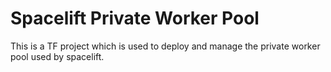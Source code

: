 # Spacelift Private Worker Pool

This is a TF project which is used to deploy and manage the private worker pool used by spacelift.